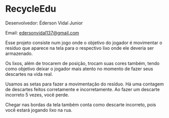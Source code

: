 # RecycleEdu
Desenvolvedor: Éderson Vidal Junior

Email: edersonvidal137@gmail.com

Esse projeto consiste num jogo onde o objetivo do jogador é movimentar o resíduo que aparece na tela para o respectivo lixo onde ele deveria ser armazenado. 

Os lixos, além de trocarem de posição, trocam suas cores também, tendo como objetivo deixar o jogador mais atento no momento de fazer seus descartes na vida real.

Usamos as setas para fazer a movimentação do resíduo. Há uma contagem de descartes feitos corretamente e incorretamente. Ao fazer um descarte incorreto 5 vezes, você perde.

Chegar nas bordas da tela também conta como descarte incorreto, pois você estará jogando lixo na rua.
